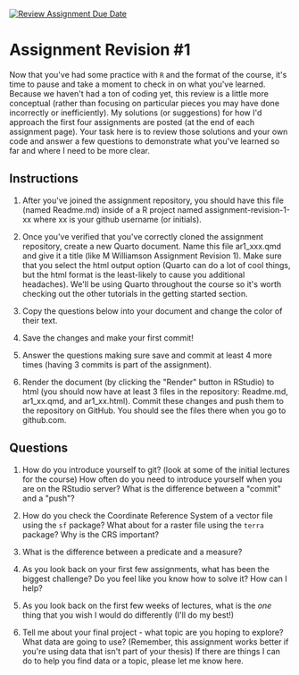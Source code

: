 [![Review Assignment Due Date](https://classroom.github.com/assets/deadline-readme-button-22041afd0340ce965d47ae6ef1cefeee28c7c493a6346c4f15d667ab976d596c.svg)](https://classroom.github.com/a/9lxqzoIl)
# Assignment Revision #1
Now that you've had some practice with `R` and the format of the course, it's time to pause and take a moment to check in on what you've learned. Because we haven't had a ton of coding yet, this review is a little more conceptual (rather than focusing on particular pieces you may have done incorrectly or inefficiently). My solutions (or suggestions) for how I'd approach the first four assignments are posted (at the end of each assignment page). Your task here is to review those solutions and your own code and answer a few questions to demonstrate what you've learned so far and where I need to be more clear. 

## Instructions

1. After you've joined the assignment repository, you should have this file (named Readme.md) inside of a R project named assignment-revision-1-xx where xx is your github username (or initials).

2. Once you've verified that you've correctly cloned the assignment repository, create a new Quarto document. Name this file ar1_xxx.qmd and give it a title (like M Williamson Assignment Revision 1). Make sure that you select the html output option (Quarto can do a lot of cool things, but the html format is the least-likely to cause you additional headaches). We'll be using Quarto throughout the course so it's worth checking out the other tutorials in the getting started section.

3. Copy the questions below into your document and change the color of their text.

4. Save the changes and make your first commit!

5. Answer the questions making sure save and commit at least 4 more times (having 3 commits is part of the assignment).

6. Render the document (by clicking the "Render" button in RStudio) to html (you should now have at least 3 files in the repository: Readme.md, ar1_xx.qmd, and ar1_xx.html). Commit these changes and push them to the repository on GitHub. You should see the files there when you go to github.com.

## Questions

1. How do you introduce yourself to git? (look at some of the initial lectures for the course) How often do you need to introduce yourself when you are on the RStudio server? What is the difference between a "commit" and a "push"?

2. How do you check the Coordinate Reference System of a vector file using the `sf` package? What about for a raster file using the `terra` package? Why is the CRS important?

3.  What is the difference between a predicate and a measure?

4. As you look back on your first few assignments, what has been the biggest challenge? Do you feel like you know how to solve it? How can I help?

5. As you look back on the first few weeks of lectures, what is the _one_ thing that you wish I would do differently (I'll do my best!)

6. Tell me about your final project - what topic are you hoping to explore? What data are going to use? (Remember, this assignment works better if you're using data that isn't part of your thesis) If there are things I can do to help you find data or a topic, please let me know here.    


